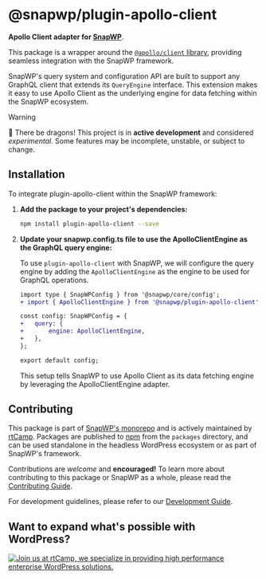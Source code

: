 # @snapwp/plugin-apollo-client

**Apollo Client adapter for [SnapWP](../../README.md)**.

This package is a wrapper around the [`@apollo/client` library](https://github.com/apollographql/apollo-client), providing seamless integration with the SnapWP framework.

SnapWP's query system and configuration API are built to support any GraphQL client that extends its `QueryEngine` interface. This extension makes it easy to use Apollo Client as the underlying engine for data fetching within the SnapWP ecosystem.

> [!WARNING]
> 🐉 There be dragons!
> This project is in **active development** and considered _experimental_. Some features may be incomplete, unstable, or subject to change.

## Installation

To integrate plugin-apollo-client within the SnapWP framework:

1. **Add the package to your project's dependencies:**

    ```bash
    npm install plugin-apollo-client --save
    ```

2. **Update your snapwp.config.ts file to use the ApolloClientEngine as the GraphQL query engine:**

    To use `plugin-apollo-client` with SnapWP, we will configure the query engine by adding the `ApolloClientEngine` as the engine to be used for GraphQL operations.

    ```diff
    import type { SnapWPConfig } from '@snapwp/core/config';
    + import { ApolloClientEngine } from '@snapwp/plugin-apollo-client';

    const config: SnapWPConfig = {
    +	query: {
    +		engine: ApolloClientEngine,
    +	},
    };

    export default config;
    ```

    This setup tells SnapWP to use Apollo Client as its data fetching engine by leveraging the ApolloClientEngine adapter.

## Contributing

This package is part of [SnapWP's monorepo](https://github.com/rtCamp/snapwp) and is actively maintained by [rtCamp](https://rtcamp.com/). Packages are published to [npm](https://www.npmjs.com/) from the `packages` directory, and can be used standalone in the headless WordPress ecosystem or as part of SnapWP's framework.

Contributions are _welcome_ and **encouraged!** To learn more about contributing to this package or SnapWP as a whole, please read the [Contributing Guide](../../../.github/CONTRIBUTING.md).

For development guidelines, please refer to our [Development Guide](../../DEVELOPMENT.md).

## Want to expand what's possible with WordPress?

<a href="https://rtcamp.com/"><img src="https://rtcamp.com/wp-content/uploads/sites/2/2019/04/github-banner@2x.png" alt="Join us at rtCamp, we specialize in providing high performance enterprise WordPress solutions."></a>
